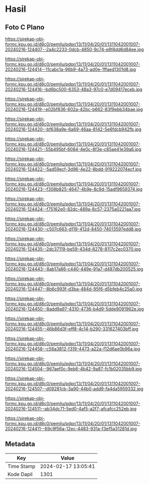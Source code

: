# Hasil

## Foto C Plano

https://sirekap-obj-formc.kpu.go.id/d8c0/pemilu/pdpr/13/11/04/20/01/1311042001007-20240216-124407--2a4c2233-0dcb-4850-9c74-e8f4dd6d84ee.jpg

https://sirekap-obj-formc.kpu.go.id/d8c0/pemilu/pdpr/13/11/04/20/01/1311042001007-20240216-124414--11cabc1a-96b9-4a73-ad0e-1ffaed1301d8.jpg

https://sirekap-obj-formc.kpu.go.id/d8c0/pemilu/pdpr/13/11/04/20/01/1311042001007-20240216-124416--bd6bc500-6353-48a3-97c0-e7d09417eceb.jpg

https://sirekap-obj-formc.kpu.go.id/d8c0/pemilu/pdpr/13/11/04/20/01/1311042001007-20240216-124419--e02bf836-602a-42bc-b662-83f9ebb34bae.jpg

https://sirekap-obj-formc.kpu.go.id/d8c0/pemilu/pdpr/13/11/04/20/01/1311042001007-20240216-124420--bf638a9e-6a69-46aa-8142-5e6fdcb942fb.jpg

https://sirekap-obj-formc.kpu.go.id/d8c0/pemilu/pdpr/13/11/04/20/01/1311042001007-20240216-124421--55b495bf-6084-4e0c-8f3e-c85ae41e39a6.jpg

https://sirekap-obj-formc.kpu.go.id/d8c0/pemilu/pdpr/13/11/04/20/01/1311042001007-20240216-124422--5ad59ecf-3d96-4e22-8bdd-919222074ecf.jpg

https://sirekap-obj-formc.kpu.go.id/d8c0/pemilu/pdpr/13/11/04/20/01/1311042001007-20240216-124423--f308b825-4647-4b9e-8c9d-15adf9659374.jpg

https://sirekap-obj-formc.kpu.go.id/d8c0/pemilu/pdpr/13/11/04/20/01/1311042001007-20240216-124424--f75162e0-82dc-489a-8c57-2375a0221aa7.jpg

https://sirekap-obj-formc.kpu.go.id/d8c0/pemilu/pdpr/13/11/04/20/01/1311042001007-20240216-124430--c507c663-d119-412d-8450-74013597edd8.jpg

https://sirekap-obj-formc.kpu.go.id/d8c0/pemilu/pdpr/13/11/04/20/01/1311042001007-20240216-124435--2dc37119-be59-434d-8278-8117c2ec0370.jpg

https://sirekap-obj-formc.kpu.go.id/d8c0/pemilu/pdpr/13/11/04/20/01/1311042001007-20240216-124443--8ab17a86-c440-449e-91a7-d487db200525.jpg

https://sirekap-obj-formc.kpu.go.id/d8c0/pemilu/pdpr/13/11/04/20/01/1311042001007-20240216-124447--8b6c993f-d3ba-484d-95f6-d5bfeb4c25a0.jpg

https://sirekap-obj-formc.kpu.go.id/d8c0/pemilu/pdpr/13/11/04/20/01/1311042001007-20240216-124450--8add9a97-4310-4736-b4d9-5dde9091962e.jpg

https://sirekap-obj-formc.kpu.go.id/d8c0/pemilu/pdpr/13/11/04/20/01/1311042001007-20240216-124455--46b86d3f-eff8-4c14-b290-331627403bff.jpg

https://sirekap-obj-formc.kpu.go.id/d8c0/pemilu/pdpr/13/11/04/20/01/1311042001007-20240216-124458--c56a3812-f319-4473-a22a-f12d6ae0b96a.jpg

https://sirekap-obj-formc.kpu.go.id/d8c0/pemilu/pdpr/13/11/04/20/01/1311042001007-20240216-124504--967aef0c-9eb6-4b42-9a87-fc1b02035bb9.jpg

https://sirekap-obj-formc.kpu.go.id/d8c0/pemilu/pdpr/13/11/04/20/01/1311042001007-20240216-124507--d09281cb-3a90-44b0-add9-fa4da5959332.jpg

https://sirekap-obj-formc.kpu.go.id/d8c0/pemilu/pdpr/13/11/04/20/01/1311042001007-20240216-124511--ab34dc71-5ed0-4af5-a2f7-afcafcc252eb.jpg

https://sirekap-obj-formc.kpu.go.id/d8c0/pemilu/pdpr/13/11/04/20/01/1311042001007-20240216-124411--69c9f56a-12ec-4483-931a-f3ef5a31281d.jpg


## Metadata

| Key        | Value               |
| ---------- | ------------------- |
| Time Stamp | 2024-02-17 13:05:41 |
| Kode Dapil | 1301                |



